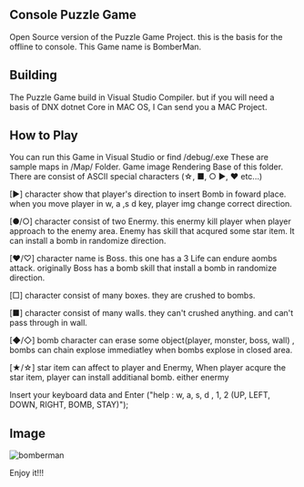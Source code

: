 ## Console Puzzle Game
Open Source version of the Puzzle Game Project. this is the basis for the offline to console. This Game name is BomberMan.

## Building
The Puzzle Game build in Visual Studio Compiler. but if you will need a basis of DNX dotnet Core in MAC OS, I Can send you a MAC Project.

## How to Play
You can run this Game in Visual Studio or find /debug/.exe
These are sample maps in /Map/ Folder. Game image Rendering Base of this folder. There are consist of ASCII special characters (☆, ■, ○ ▶, ♥ etc...)

[▶] character show that player's direction to insert Bomb in foward place. when you move player in w, a ,s d key, player img change correct direction.

[●/○] character consist of two Enermy. this enermy kill player when player approach to the enemy area. Enemy has skill that acqured some star item. It can install a bomb in randomize direction.

[♥/♡] character name is Boss. this one has a 3 Life can endure aombs attack. originally Boss has a bomb skill that install a bomb in randomize direction.

[□] character consist of many boxes. they are crushed to bombs.

[■] character consist of many walls. they can't crushed anything. and can't pass through in wall.

[◆/◇] bomb character  can  erase  some  object(player, monster,  boss, wall) ,  bombs can chain explose immediatley when bombs explose in  closed area.

[★/☆] star item  can affect to  player and Enermy, When player acqure the star item, player can install additianal bomb. either enermy

Insert your keyboard data and Enter
            ("help : w, a, s, d , 1, 2 (UP, LEFT, DOWN, RIGHT, BOMB, STAY)");
            
## Image
![bomberman](http://github.com/4sizn/Console-Puzzle-Game/bomberman.PNG)

Enjoy it!!!
